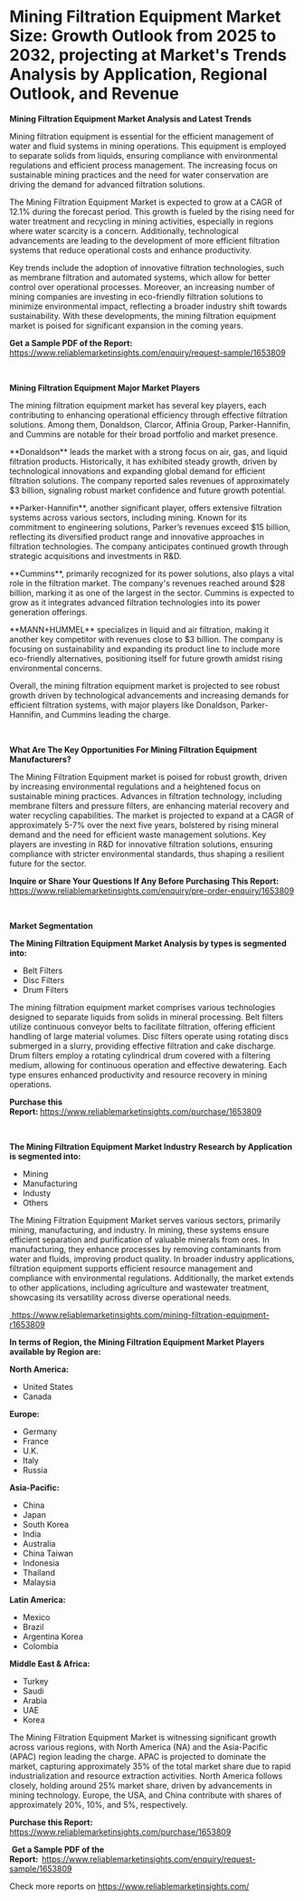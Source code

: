 <p><h1>Mining Filtration Equipment Market Size: Growth Outlook from 2025 to 2032, projecting at Market's Trends Analysis by Application, Regional Outlook, and Revenue</h1></p><p><strong>Mining Filtration Equipment Market Analysis and Latest Trends</strong></p>
<p><p>Mining filtration equipment is essential for the efficient management of water and fluid systems in mining operations. This equipment is employed to separate solids from liquids, ensuring compliance with environmental regulations and efficient process management. The increasing focus on sustainable mining practices and the need for water conservation are driving the demand for advanced filtration solutions. </p><p>The Mining Filtration Equipment Market is expected to grow at a CAGR of 12.1% during the forecast period. This growth is fueled by the rising need for water treatment and recycling in mining activities, especially in regions where water scarcity is a concern. Additionally, technological advancements are leading to the development of more efficient filtration systems that reduce operational costs and enhance productivity.</p><p>Key trends include the adoption of innovative filtration technologies, such as membrane filtration and automated systems, which allow for better control over operational processes. Moreover, an increasing number of mining companies are investing in eco-friendly filtration solutions to minimize environmental impact, reflecting a broader industry shift towards sustainability. With these developments, the mining filtration equipment market is poised for significant expansion in the coming years.</p></p>
<p><strong>Get a Sample PDF of the Report:&nbsp;</strong> <a href="https://www.reliablemarketinsights.com/enquiry/request-sample/1653809?utm_campaign=2993&utm_medium=2&utm_source=Github&utm_content=ia&utm_term=08032025&utm_id=mining-filtration-equipment">https://www.reliablemarketinsights.com/enquiry/request-sample/1653809</a></p>
<p>&nbsp;</p>
<p><strong>Mining Filtration Equipment Major Market Players</strong></p>
<p><p>The mining filtration equipment market has several key players, each contributing to enhancing operational efficiency through effective filtration solutions. Among them, Donaldson, Clarcor, Affinia Group, Parker-Hannifin, and Cummins are notable for their broad portfolio and market presence.</p><p>**Donaldson** leads the market with a strong focus on air, gas, and liquid filtration products. Historically, it has exhibited steady growth, driven by technological innovations and expanding global demand for efficient filtration solutions. The company reported sales revenues of approximately $3 billion, signaling robust market confidence and future growth potential.</p><p>**Parker-Hannifin**, another significant player, offers extensive filtration systems across various sectors, including mining. Known for its commitment to engineering solutions, Parker’s revenues exceed $15 billion, reflecting its diversified product range and innovative approaches in filtration technologies. The company anticipates continued growth through strategic acquisitions and investments in R&D.</p><p>**Cummins**, primarily recognized for its power solutions, also plays a vital role in the filtration market. The company's revenues reached around $28 billion, marking it as one of the largest in the sector. Cummins is expected to grow as it integrates advanced filtration technologies into its power generation offerings.</p><p>**MANN+HUMMEL** specializes in liquid and air filtration, making it another key competitor with revenues close to $3 billion. The company is focusing on sustainability and expanding its product line to include more eco-friendly alternatives, positioning itself for future growth amidst rising environmental concerns.</p><p>Overall, the mining filtration equipment market is projected to see robust growth driven by technological advancements and increasing demands for efficient filtration systems, with major players like Donaldson, Parker-Hannifin, and Cummins leading the charge.</p></p>
<p>&nbsp;</p>
<p><strong>What Are The Key Opportunities For Mining Filtration Equipment Manufacturers?</strong></p>
<p><p>The Mining Filtration Equipment market is poised for robust growth, driven by increasing environmental regulations and a heightened focus on sustainable mining practices. Advances in filtration technology, including membrane filters and pressure filters, are enhancing material recovery and water recycling capabilities. The market is projected to expand at a CAGR of approximately 5-7% over the next five years, bolstered by rising mineral demand and the need for efficient waste management solutions. Key players are investing in R&D for innovative filtration solutions, ensuring compliance with stricter environmental standards, thus shaping a resilient future for the sector.</p></p>
<p><strong>Inquire or Share Your Questions If Any Before Purchasing This Report:</strong> <a href="https://www.reliablemarketinsights.com/enquiry/pre-order-enquiry/1653809?utm_campaign=2993&utm_medium=2&utm_source=Github&utm_content=ia&utm_term=08032025&utm_id=mining-filtration-equipment">https://www.reliablemarketinsights.com/enquiry/pre-order-enquiry/1653809</a></p>
<p>&nbsp;</p>
<p><strong>Market Segmentation</strong></p>
<p><strong>The Mining Filtration Equipment Market Analysis by types is segmented into:</strong></p>
<p><ul><li>Belt Filters</li><li>Disc Filters</li><li>Drum Filters</li></ul></p>
<p><p>The mining filtration equipment market comprises various technologies designed to separate liquids from solids in mineral processing. Belt filters utilize continuous conveyor belts to facilitate filtration, offering efficient handling of large material volumes. Disc filters operate using rotating discs submerged in a slurry, providing effective filtration and cake discharge. Drum filters employ a rotating cylindrical drum covered with a filtering medium, allowing for continuous operation and effective dewatering. Each type ensures enhanced productivity and resource recovery in mining operations.</p></p>
<p><strong>Purchase this Report:&nbsp;</strong><a href="https://www.reliablemarketinsights.com/purchase/1653809?utm_campaign=2993&utm_medium=2&utm_source=Github&utm_content=ia&utm_term=08032025&utm_id=mining-filtration-equipment">https://www.reliablemarketinsights.com/purchase/1653809</a></p>
<p>&nbsp;</p>
<p><strong>The Mining Filtration Equipment Market Industry Research by Application is segmented into:</strong></p>
<p><ul><li>Mining</li><li>Manufacturing</li><li>Industy</li><li>Others</li></ul></p>
<p><p>The Mining Filtration Equipment Market serves various sectors, primarily mining, manufacturing, and industry. In mining, these systems ensure efficient separation and purification of valuable minerals from ores. In manufacturing, they enhance processes by removing contaminants from water and fluids, improving product quality. In broader industry applications, filtration equipment supports efficient resource management and compliance with environmental regulations. Additionally, the market extends to other applications, including agriculture and wastewater treatment, showcasing its versatility across diverse operational needs.</p></p>
<p><a href="https://www.reliablemarketinsights.com/mining-filtration-equipment-r1653809?utm_campaign=2993&utm_medium=2&utm_source=Github&utm_content=ia&utm_term=08032025&utm_id=mining-filtration-equipment">&nbsp;https://www.reliablemarketinsights.com/mining-filtration-equipment-r1653809</a></p>
<p><strong>In terms of Region, the Mining Filtration Equipment Market Players available by Region are:</strong></p>
<p>
    <p> <strong> North America: </strong>
        <ul>
            <li>United States</li>
            <li>Canada</li>
        </ul>
        </p> 
    <p> <strong> Europe: </strong>
        <ul>
            <li>Germany</li>
            <li>France</li>
            <li>U.K.</li>
            <li>Italy</li>
            <li>Russia</li>
        </ul>
        </p> 
    <p> <strong> Asia-Pacific: </strong>
        <ul>
            <li>China</li>
            <li>Japan</li>
            <li>South Korea</li>
            <li>India</li>
            <li>Australia</li>
            <li>China Taiwan</li>
            <li>Indonesia</li>
            <li>Thailand</li>
            <li>Malaysia</li>
        </ul>
        </p> 
    <p> <strong> Latin America: </strong>
        <ul>
            <li>Mexico</li>
            <li>Brazil</li>
            <li>Argentina Korea</li>
            <li>Colombia</li>
        </ul>
        </p> 
    <p> <strong> Middle East & Africa: </strong>
        <ul>
            <li>Turkey</li>
            <li>Saudi</li>
            <li>Arabia</li>
            <li>UAE</li>
            <li>Korea</li>
        </ul>
    </p>
    </p>
<p><p>The Mining Filtration Equipment Market is witnessing significant growth across various regions, with North America (NA) and the Asia-Pacific (APAC) region leading the charge. APAC is projected to dominate the market, capturing approximately 35% of the total market share due to rapid industrialization and resource extraction activities. North America follows closely, holding around 25% market share, driven by advancements in mining technology. Europe, the USA, and China contribute with shares of approximately 20%, 10%, and 5%, respectively.</p></p>
<p><strong>Purchase this Report: </strong><a href="https://www.reliablemarketinsights.com/purchase/1653809?utm_campaign=2993&utm_medium=2&utm_source=Github&utm_content=ia&utm_term=08032025&utm_id=mining-filtration-equipment">https://www.reliablemarketinsights.com/purchase/1653809</a></p>
<p>&nbsp;<strong>Get a Sample PDF of the Report:&nbsp;&nbsp;</strong><a href="https://www.reliablemarketinsights.com/enquiry/request-sample/1653809?utm_campaign=2993&utm_medium=2&utm_source=Github&utm_content=ia&utm_term=08032025&utm_id=mining-filtration-equipment">https://www.reliablemarketinsights.com/enquiry/request-sample/1653809</a></p>
<p><strong></strong></p>
<p>Check more reports on <a href="https://www.reliablemarketinsights.com/?utm_campaign=2993&utm_medium=2&utm_source=Github&utm_content=ia&utm_term=08032025&utm_id=mining-filtration-equipment">https://www.reliablemarketinsights.com/</a></p>